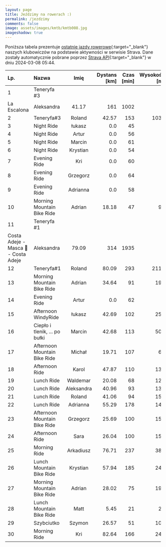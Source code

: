```yaml
---
layout: page
title: Jeździmy na rowerach :)
permalink: /jezdzimy
comments: false
image: assets/images/kmtb/kmtb008.jpg
imageshadow: true
---
```


Poniższa tabela prezentuje [ostatnie jazdy rowerowe](https://www.strava.com/clubs/336381){:target="_blank"} naszych klubowiczów na podstawie aktywności w serwisie Strava. Dane zostały automatycznie pobrane poprzez [Strava API](https://developers.strava.com/docs/reference/#api-Clubs-getClubActivitiesById){:target="_blank"} w dniu 2024-03-08 05:44.

Lp. | Nazwa | Imię | Dystans [km] | Czas [min] | Wysokość [m]
:--- | :--- | :---: | ---: | ---: | ---:
1|Teneryfa #3
La Escalona|Aleksandra|41.17|161|1002
2|Teneryfa#3|Roland|42.57|153|1034
3|Night Ride|łukasz|0.0|45|
4|Night Ride|Artur|0.0|56|
5|Night Ride|Marcin|0.0|61|
6|Night Ride|Krystian|0.0|54|
7|Evening Ride|Kri|0.0|60|
8|Evening Ride|Grzegorz|0.0|64|
9|Evening Ride|Adrianna|0.0|58|
10|Morning Mountain Bike Ride|Adrian|18.18|47|92
11|Teneryfa #1
Costa Adeje - Masca 🤩 - Costa Adeje|Aleksandra|79.09|314|1935
12|Teneryfa#1|Roland|80.09|293|2117
13|Morning Mountain Bike Ride|Adrian|34.64|91|197
14|Evening Ride|Artur|0.0|62|
15|Afternoon WindyRide|łukasz|42.69|102|257
16|Ciepło i tlenik, ... po bułki|Marcin|42.68|113|505
17|Afternoon Mountain Bike Ride|Michał|19.71|107|68
18|Afternoon Ride|Karol|47.87|110|133
19|Lunch Ride|Waldemar|20.08|68|123
20|Lunch Ride|Aleksandra|40.96|93|133
21|Lunch Ride|Roland|41.06|94|151
22|Lunch Ride|Adrianna|55.29|178|148
23|Afternoon Mountain Bike Ride|Grzegorz|25.69|100|156
24|Afternoon Ride|Sara|26.04|100|151
25|Morning Ride|Arkadiusz|76.71|237|389
26|Lunch Mountain Bike Ride|Krystian|57.94|185|242
27|Morning Mountain Bike Ride|Adrian|28.02|75|193
28|Lunch Mountain Bike Ride|Matt|5.45|21|27
29|Szybciutko|Szymon|26.57|51|105
30|Morning Ride|Kri|82.64|166|241
